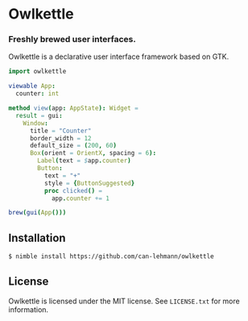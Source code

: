 # Owlkettle
### Freshly brewed user interfaces.

Owlkettle is a declarative user interface framework based on GTK.

```nim
import owlkettle

viewable App:
  counter: int

method view(app: AppState): Widget =
  result = gui:
    Window:
      title = "Counter"
      border_width = 12
      default_size = (200, 60)
      Box(orient = OrientX, spacing = 6):
        Label(text = $app.counter)
        Button:
          text = "+"
          style = {ButtonSuggested}
          proc clicked() =
            app.counter += 1

brew(gui(App()))
```

## Installation

```bash
$ nimble install https://github.com/can-lehmann/owlkettle
```

## License

Owlkettle is licensed under the MIT license.
See `LICENSE.txt` for more information.
